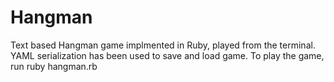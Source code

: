# Hangman
Text based Hangman game implmented in Ruby, played from the terminal. YAML serialization has been used to save and load game. To play the game, run ruby hangman.rb
